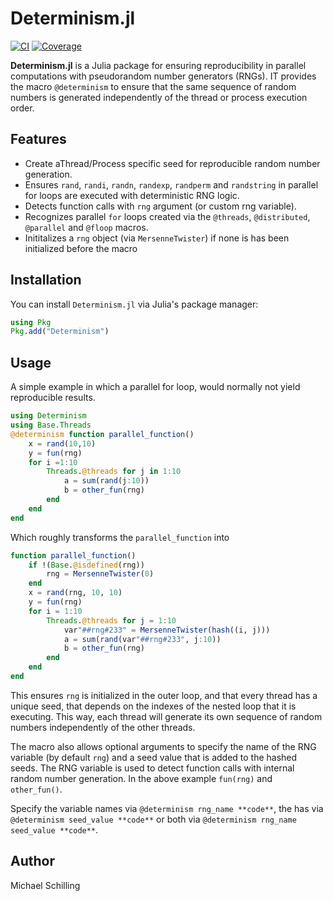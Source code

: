 # Determinism.jl

[![CI](https://github.com/ntropic/Determinism.jl/actions/workflows/ci.yml/badge.svg)](https://github.com/ntropic/Determinism.jl/actions/workflows/ci.yml)
[![Coverage](https://codecov.io/gh/ntropic/Determinism.jl/branch/main/graph/badge.svg)](https://codecov.io/gh/ntropic/Determinism.jl)

**Determinism.jl** is a Julia package for ensuring reproducibility in parallel computations with pseudorandom number generators (RNGs). IT provides the macro `@determinism` to ensure that the same sequence of random numbers is generated independently of the thread or process execution order.

## Features
- Create aThread/Process specific seed for reproducible random number generation.
- Ensures `rand`, `randi`, `randn`, `randexp`, `randperm` and `randstring` in parallel for loops are executed with deterministic RNG logic.
- Detects function calls with `rng` argument (or custom rng variable).
- Recognizes parallel `for` loops created via the `@threads`, `@distributed`, `@parallel` and `@floop` macros.
- Inititalizes a `rng` object (via `MersenneTwister`) if none is has been initialized before the macro


## Installation
You can install `Determinism.jl` via Julia's package manager:

```julia
using Pkg
Pkg.add("Determinism")
```

## Usage
A simple example in which a parallel for loop, would normally not yield reproducible results.
```julia
using Determinism
using Base.Threads 
@determinism function parallel_function()
    x = rand(10,10)
    y = fun(rng)
    for i =1:10
        Threads.@threads for j in 1:10
            a = sum(rand(j:10))
            b = other_fun(rng)
        end
    end
end
```
Which roughly transforms the `parallel_function` into
```julia
function parallel_function()
    if !(Base.@isdefined(rng))
        rng = MersenneTwister(0)
    end
    x = rand(rng, 10, 10)
    y = fun(rng)
    for i = 1:10
        Threads.@threads for j = 1:10
            var"##rng#233" = MersenneTwister(hash((i, j)))
            a = sum(rand(var"##rng#233", j:10))
            b = other_fun(rng)
        end
    end
end
```
This ensures `rng` is initialized in the outer loop, and that every thread has a unique seed, that depends on the indexes of the nested loop that it is executing. This way, each thread will generate its own sequence of random numbers independently of the other threads.

The macro also allows optional arguments to specify the name of the RNG variable (by default `rng`) and a seed value that is added to the hashed seeds. The RNG variable is used to detect function calls with internal random number generation. In the above example `fun(rng)` and `other_fun()`.

Specify the variable names via `@determinism rng_name **code**`, the has via `@determinism seed_value **code**` or both via `@determinism rng_name seed_value **code**`. 

## Author
Michael Schilling